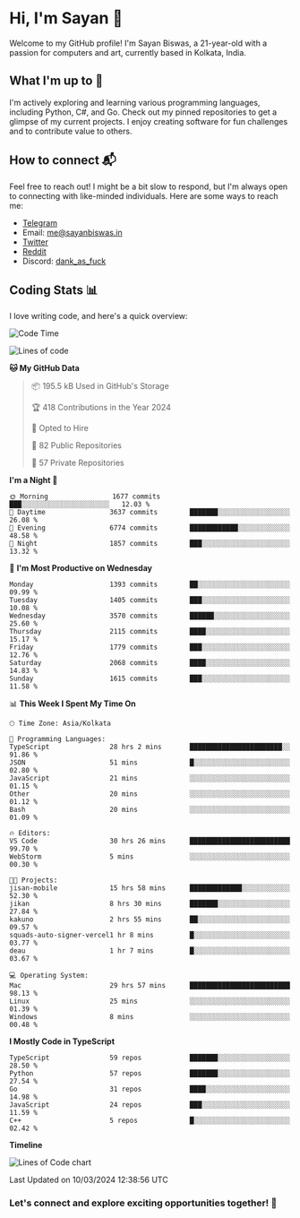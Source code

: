# Hi, I'm Sayan 👋

Welcome to my GitHub profile! I'm Sayan Biswas, a 21-year-old with a passion for computers and art, currently based in Kolkata, India.

## What I'm up to 🚀

I'm actively exploring and learning various programming languages, including Python, C#, and Go. Check out my pinned repositories to get a glimpse of my current projects. I enjoy creating software for fun challenges and to contribute value to others.

## How to connect 📬

Feel free to reach out! I might be a bit slow to respond, but I'm always open to connecting with like-minded individuals. Here are some ways to reach me:

- [Telegram](https://t.me/dank_as_fuck)
- Email: [me@sayanbiswas.in](mailto:me@sayanbiswas.in)
- [Twitter](https://twitter.com/TheDankDel)
- [Reddit](https://www.reddit.com/user/dank_as_fuck_/)
- Discord: [dank_as_fuck](https://discordapp.com/users/506536929152466945)

## Coding Stats 📊

I love writing code, and here's a quick overview:

<!--START_SECTION:waka-->
![Code Time](http://img.shields.io/badge/Code%20Time-1%2C566%20hrs%2010%20mins-blue)

![Lines of code](https://img.shields.io/badge/From%20Hello%20World%20I%27ve%20Written-7.9%20million%20lines%20of%20code-blue)

**🐱 My GitHub Data** 

> 📦 195.5 kB Used in GitHub's Storage 
 > 
> 🏆 418 Contributions in the Year 2024
 > 
> 💼 Opted to Hire
 > 
> 📜 82 Public Repositories 
 > 
> 🔑 57 Private Repositories 
 > 
**I'm a Night 🦉** 

```text
🌞 Morning                1677 commits        ███░░░░░░░░░░░░░░░░░░░░░░   12.03 % 
🌆 Daytime                3637 commits        ███████░░░░░░░░░░░░░░░░░░   26.08 % 
🌃 Evening                6774 commits        ████████████░░░░░░░░░░░░░   48.58 % 
🌙 Night                  1857 commits        ███░░░░░░░░░░░░░░░░░░░░░░   13.32 % 
```
📅 **I'm Most Productive on Wednesday** 

```text
Monday                   1393 commits        ██░░░░░░░░░░░░░░░░░░░░░░░   09.99 % 
Tuesday                  1405 commits        ███░░░░░░░░░░░░░░░░░░░░░░   10.08 % 
Wednesday                3570 commits        ██████░░░░░░░░░░░░░░░░░░░   25.60 % 
Thursday                 2115 commits        ████░░░░░░░░░░░░░░░░░░░░░   15.17 % 
Friday                   1779 commits        ███░░░░░░░░░░░░░░░░░░░░░░   12.76 % 
Saturday                 2068 commits        ████░░░░░░░░░░░░░░░░░░░░░   14.83 % 
Sunday                   1615 commits        ███░░░░░░░░░░░░░░░░░░░░░░   11.58 % 
```


📊 **This Week I Spent My Time On** 

```text
🕑︎ Time Zone: Asia/Kolkata

💬 Programming Languages: 
TypeScript               28 hrs 2 mins       ███████████████████████░░   91.86 % 
JSON                     51 mins             █░░░░░░░░░░░░░░░░░░░░░░░░   02.80 % 
JavaScript               21 mins             ░░░░░░░░░░░░░░░░░░░░░░░░░   01.15 % 
Other                    20 mins             ░░░░░░░░░░░░░░░░░░░░░░░░░   01.12 % 
Bash                     20 mins             ░░░░░░░░░░░░░░░░░░░░░░░░░   01.09 % 

🔥 Editors: 
VS Code                  30 hrs 26 mins      █████████████████████████   99.70 % 
WebStorm                 5 mins              ░░░░░░░░░░░░░░░░░░░░░░░░░   00.30 % 

🐱‍💻 Projects: 
jisan-mobile             15 hrs 58 mins      █████████████░░░░░░░░░░░░   52.30 % 
jikan                    8 hrs 30 mins       ███████░░░░░░░░░░░░░░░░░░   27.84 % 
kakuno                   2 hrs 55 mins       ██░░░░░░░░░░░░░░░░░░░░░░░   09.57 % 
squads-auto-signer-vercel1 hr 8 mins         █░░░░░░░░░░░░░░░░░░░░░░░░   03.77 % 
deau                     1 hr 7 mins         █░░░░░░░░░░░░░░░░░░░░░░░░   03.67 % 

💻 Operating System: 
Mac                      29 hrs 57 mins      █████████████████████████   98.13 % 
Linux                    25 mins             ░░░░░░░░░░░░░░░░░░░░░░░░░   01.39 % 
Windows                  8 mins              ░░░░░░░░░░░░░░░░░░░░░░░░░   00.48 % 
```

**I Mostly Code in TypeScript** 

```text
TypeScript               59 repos            ███████░░░░░░░░░░░░░░░░░░   28.50 % 
Python                   57 repos            ███████░░░░░░░░░░░░░░░░░░   27.54 % 
Go                       31 repos            ████░░░░░░░░░░░░░░░░░░░░░   14.98 % 
JavaScript               24 repos            ███░░░░░░░░░░░░░░░░░░░░░░   11.59 % 
C++                      5 repos             █░░░░░░░░░░░░░░░░░░░░░░░░   02.42 % 
```



**Timeline**

![Lines of Code chart](https://raw.githubusercontent.com/Dank-del/Dank-del/main/assets/bar_graph.png)


 Last Updated on 10/03/2024 12:38:56 UTC
<!--END_SECTION:waka-->

### Let's connect and explore exciting opportunities together! 🚀
